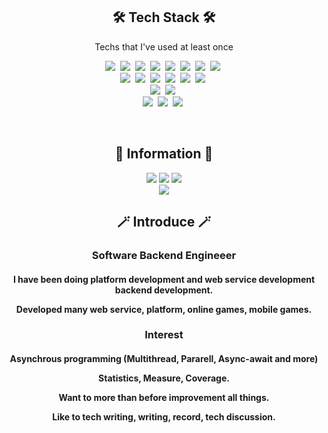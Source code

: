 <h2 align="center">🛠 Tech Stack 🛠</h3>
<p align="center"> Techs that I've used at least once </p>

<p align="center">
  <img src="https://img.shields.io/badge/C%23-99CC00?style=for-the-badge&logo=sharp&logoColor=white"/></a>&nbsp 
  <img src="https://img.shields.io/badge/Kotlin-0095D5?&style=for-the-badge&logo=kotlin&logoColor=white"/></a>&nbsp 
  <img src="https://img.shields.io/badge/Java-007396?style=for-the-badge&logo=Java&logoColor=white"/></a>&nbsp 
  <img src="https://img.shields.io/badge/C++-00599C?style=for-the-badge&logo=C%2B%2B&logoColor=white"/></a>&nbsp 
  <img src="https://img.shields.io/badge/C-A8B9CC?style=for-the-badge&logo=C&logoColor=white"/></a>&nbsp 
  <img src="https://img.shields.io/badge/Python-3766AB?style=for-the-badge&logo=Python&logoColor=white"/></a>&nbsp 
  <img src="https://img.shields.io/badge/Javascript-ffb13b?style=for-the-badge&logo=javascript&logoColor=white"/></a>&nbsp 
  <img src="https://img.shields.io/badge/Ruby-CC342D?style=for-the-badge&logo=ruby&logoColor=white"/></a>&nbsp 
  <br>
  <img src="https://img.shields.io/badge/SpringBoot-6DB33F?style=for-the-badge&logo=Spring&logoColor=white"/></a>&nbsp 
  <img src="https://img.shields.io/badge/ASP.NET-092E20?style=for-the-badge&logo=.NET&logoColor=white"/></a>&nbsp 
  <img src="https://img.shields.io/badge/Mysql-E6B91E?style=for-the-badge&logo=MySql&logoColor=white"/></a>&nbsp 
  <img src="https://img.shields.io/badge/Mongo-47A248?style=for-the-badge&logo=MongoDB&logoColor=white"/></a>&nbsp 
  <img src="https://img.shields.io/badge/aws-333664?style=for-the-badge&logo=amazon-aws&logoColor=white"/></a>&nbsp 
  <img src="https://img.shields.io/badge/elasticsearch-005571?style=for-the-badge&logo=elasticsearch&logoColor=white"/></a>&nbsp 
  <br>
  <img src="https://img.shields.io/badge/Unity-FFFFFF?style=for-the-badge&logo=unity&logoColor=black"/></a>&nbsp 
  <img src="https://img.shields.io/badge/Vue.js-4FC08D?style=for-the-badge&logo=vue.js&logoColor=black"/></a>&nbsp 
  <br>
  <img src="https://img.shields.io/badge/IntelliJ_IDEA-000000.svg?style=for-the-badge&logo=intellij-idea&logoColor=white"/></a>&nbsp 
  <img src="https://img.shields.io/badge/Visual Studio-5C2D91?style=for-the-badge&logo=VisualStudio&logoColor=black"/></a>&nbsp 
  <img src="https://img.shields.io/badge/Visual Studio Code-007ACC?style=for-the-badge&logo=VisualStudioCode&logoColor=black"/></a>&nbsp 
</p>

<br>
<h2 align="center"> 🧸 Information 🧸 </h3>

<p align="center">
  <a href="https://elky84.github.io/"><img src="http://img.shields.io/badge/-Tech%20blog-black?style=for-the-badge&logo=github&link=https://elky84.github.io/"/></a>
  <a href="https://www.linkedin.com/in/elky-96299bb1/"><img src="https://img.shields.io/badge/-LinkedIn-blue?style=for-the-badge&logo=Linkedin&logoColor=white&link=https://www.linkedin.com/in/elky-96299bb1/"/></a>
  <a href="mailto:elky84@gmail.com"><img src="https://img.shields.io/badge/-Gmail-d14836?style=for-the-badge&logo=Gmail&logoColor=white&link=mailto:elky84@gmail.com"/></a>
  <br>
  <a href="https://hits.seeyoufarm.com"><img src="https://hits.seeyoufarm.com/api/count/incr/badge.svg?url=https%3A%2F%2Fgithub.com%2Felky84&count_bg=%23ED6DA3&title_bg=%2386757E&icon=github.svg&icon_color=%23E1DEDE&title=hits&edge_flat=false"/></a>
  <br>
</p>

<h2 align="center">🪄 Introduce 🪄</h3>
<h3 align="center"> Software Backend Engineeer </h3>
<h4 align="center">
  <p>I have been doing platform development and web service development backend development.</p>
  <p>Developed many web service, platform, online games, mobile games.</p>
</h4>

<h3 align="center"> Interest </h3>
<h4 align="center">
  <p>Asynchrous programming (Multithread, Pararell, Async-await and more)</p>
  <p>Statistics, Measure, Coverage.</p>
  <p>Want to more than before improvement all things.</p>
  <p>Like to tech writing, writing, record, tech discussion.</p>
</h4>

<br>
</div>
